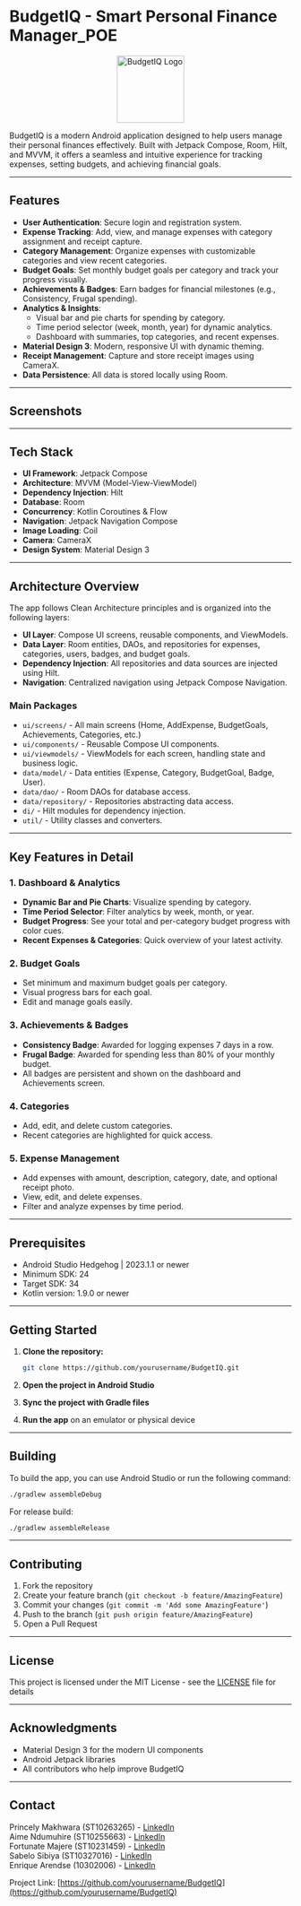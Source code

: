 # BudgetIQ - Smart Personal Finance Manager_POE

<p align="center">
  <img src="app/src/main/res/mipmap-xxxhdpi/ic_launcher_round.png" alt="BudgetIQ Logo" width="120"/>
</p>

BudgetIQ is a modern Android application designed to help users manage their personal finances effectively. Built with Jetpack Compose, Room, Hilt, and MVVM, it offers a seamless and intuitive experience for tracking expenses, setting budgets, and achieving financial goals.

---

## Features

- **User Authentication**: Secure login and registration system.
- **Expense Tracking**: Add, view, and manage expenses with category assignment and receipt capture.
- **Category Management**: Organize expenses with customizable categories and view recent categories.
- **Budget Goals**: Set monthly budget goals per category and track your progress visually.
- **Achievements & Badges**: Earn badges for financial milestones (e.g., Consistency, Frugal spending).
- **Analytics & Insights**:
  - Visual bar and pie charts for spending by category.
  - Time period selector (week, month, year) for dynamic analytics.
  - Dashboard with summaries, top categories, and recent expenses.
- **Material Design 3**: Modern, responsive UI with dynamic theming.
- **Receipt Management**: Capture and store receipt images using CameraX.
- **Data Persistence**: All data is stored locally using Room.

---

## Screenshots

---

## Tech Stack

- **UI Framework**: Jetpack Compose
- **Architecture**: MVVM (Model-View-ViewModel)
- **Dependency Injection**: Hilt
- **Database**: Room
- **Concurrency**: Kotlin Coroutines & Flow
- **Navigation**: Jetpack Navigation Compose
- **Image Loading**: Coil
- **Camera**: CameraX
- **Design System**: Material Design 3

---

## Architecture Overview

The app follows Clean Architecture principles and is organized into the following layers:

- **UI Layer**: Compose UI screens, reusable components, and ViewModels.
- **Data Layer**: Room entities, DAOs, and repositories for expenses, categories, users, badges, and budget goals.
- **Dependency Injection**: All repositories and data sources are injected using Hilt.
- **Navigation**: Centralized navigation using Jetpack Compose Navigation.

### Main Packages

- `ui/screens/` - All main screens (Home, AddExpense, BudgetGoals, Achievements, Categories, etc.)
- `ui/components/` - Reusable Compose UI components.
- `ui/viewmodels/` - ViewModels for each screen, handling state and business logic.
- `data/model/` - Data entities (Expense, Category, BudgetGoal, Badge, User).
- `data/dao/` - Room DAOs for database access.
- `data/repository/` - Repositories abstracting data access.
- `di/` - Hilt modules for dependency injection.
- `util/` - Utility classes and converters.

---

## Key Features in Detail

### 1. Dashboard & Analytics
- **Dynamic Bar and Pie Charts**: Visualize spending by category.
- **Time Period Selector**: Filter analytics by week, month, or year.
- **Budget Progress**: See your total and per-category budget progress with color cues.
- **Recent Expenses & Categories**: Quick overview of your latest activity.

### 2. Budget Goals
- Set minimum and maximum budget goals per category.
- Visual progress bars for each goal.
- Edit and manage goals easily.

### 3. Achievements & Badges
- **Consistency Badge**: Awarded for logging expenses 7 days in a row.
- **Frugal Badge**: Awarded for spending less than 80% of your monthly budget.
- All badges are persistent and shown on the dashboard and Achievements screen.

### 4. Categories
- Add, edit, and delete custom categories.
- Recent categories are highlighted for quick access.

### 5. Expense Management
- Add expenses with amount, description, category, date, and optional receipt photo.
- View, edit, and delete expenses.
- Filter and analyze expenses by time period.

---

## Prerequisites

- Android Studio Hedgehog | 2023.1.1 or newer
- Minimum SDK: 24
- Target SDK: 34
- Kotlin version: 1.9.0 or newer

---

## Getting Started

1. **Clone the repository:**
   ```bash
   git clone https://github.com/yourusername/BudgetIQ.git
   ```

2. **Open the project in Android Studio**

3. **Sync the project with Gradle files**

4. **Run the app** on an emulator or physical device

---

## Building

To build the app, you can use Android Studio or run the following command:

```bash
./gradlew assembleDebug
```

For release build:
```bash
./gradlew assembleRelease
```

---

## Contributing

1. Fork the repository
2. Create your feature branch (`git checkout -b feature/AmazingFeature`)
3. Commit your changes (`git commit -m 'Add some AmazingFeature'`)
4. Push to the branch (`git push origin feature/AmazingFeature`)
5. Open a Pull Request

---

## License

This project is licensed under the MIT License - see the [LICENSE](LICENSE) file for details

---

## Acknowledgments

- Material Design 3 for the modern UI components
- Android Jetpack libraries
- All contributors who help improve BudgetIQ

---

## Contact

Princely Makhwara (ST10263265) - [LinkedIn](https://www.linkedin.com/in/princely-makhwara-096285197)  
Aime Ndumuhire (ST10255663) - [LinkedIn](https://www.linkedin.com/in/aime-ishimwe-675557272/)  
Fortunate Majere (ST10231459) - [LinkedIn](https://za.linkedin.com/in/fortunate-majere-205933289)  
Sabelo Sibiya (ST10327016) - [LinkedIn](https://za.linkedin.com/in/sabelo-sibiya-712935289)  
Enrique Arendse (10302006) - [LinkedIn](https://www.linkedin.com/in/enrique-arendse-033700231?utm_source=share&utm_campaign=share_via&utm_content=profile&utm_medium=android_app)

Project Link: [https://github.com/yourusername/BudgetIQ](https://github.com/yourusername/BudgetIQ)
